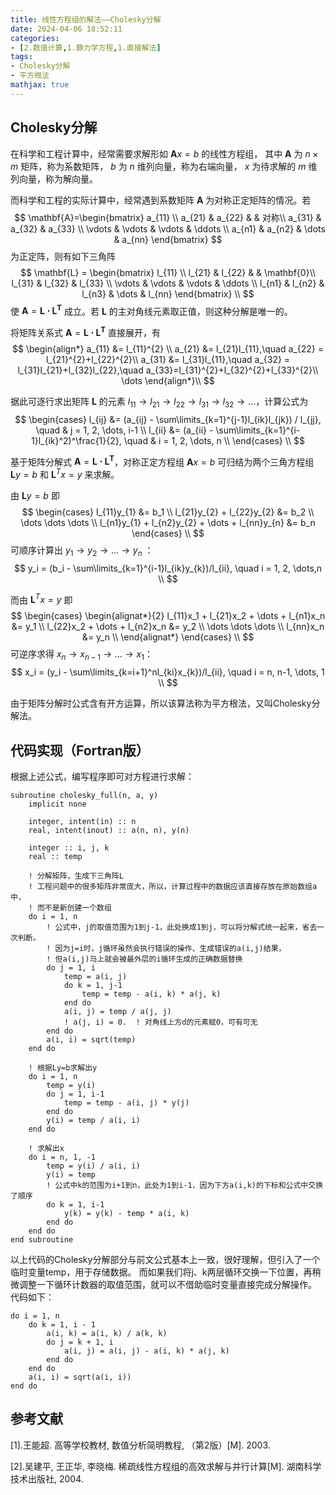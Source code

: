 ```yaml
---
title: 线性方程组的解法——Cholesky分解
date: 2024-04-06 18:52:11
categories:
- [2.数值计算,1.静力学方程,1.直接解法]
tags:
- Cholesky分解
- 平方根法
mathjax: true
---
```


## Cholesky分解

在科学和工程计算中，经常需要求解形如 $\mathbf{A} \mathit{x} = \mathit{b}$ 的线性方程组，
其中 $\mathbf{A}$ 为 $n \times m$ 矩阵，称为系数矩阵， $\mathit{b}$ 为 $n$ 维列向量，称为右端向量，
$\mathit{x}$ 为待求解的 $m$ 维列向量，称为解向量。

而科学和工程的实际计算中，经常遇到系数矩阵 $\mathbf{A}$ 为对称正定矩阵的情况。若
$$
\mathbf{A}=\begin{bmatrix}
    a_{11} \\ a_{21} & a_{22}  &  & 对称\\
    a_{31} & a_{32} & a_{33} \\
    \vdots & \vdots & \vdots & \ddots \\
    a_{n1} & a_{n2} & \dots & a_{nn}
\end{bmatrix}
$$
为正定阵，则有如下三角阵
$$
\mathbf{L} = \begin{bmatrix}
    l_{11} \\
    l_{21} & l_{22} & & \mathbf{0}\\
    l_{31} & l_{32} & l_{33} \\
    \vdots & \vdots & \vdots & \ddots \\
    l_{n1} & l_{n2} & l_{n3} & \dots & l_{nn}
\end{bmatrix} \\
$$
使 $\mathbf{A} = \mathbf{L \cdot L^T}$ 成立。若 $\mathbf{L}$ 的主对角线元素取正值，则这种分解是唯一的。

将矩阵关系式 $\mathbf{A} = \mathbf{L \cdot L^T}$ 直接展开，有
$$
\begin{align*}
    a_{11} &= l_{11}^{2} \\ 
    a_{21} &= l_{21}l_{11},\quad a_{22} = l_{21}^{2}+l_{22}^{2}\\ 
    a_{31} &= l_{31}l_{11},\quad a_{32} = l_{31}l_{21}+l_{32}l_{22},\quad a_{33}=l_{31}^{2}+l_{32}^{2}+l_{33}^{2}\\
    \dots
\end{align*}\\
$$

据此可逐行求出矩阵 $\mathbf{L}$ 的元素 $l_{11} \rightarrow l_{21} \rightarrow l_{22} \rightarrow l_{31} \rightarrow l_{32} \rightarrow \dots$，计算公式为
$$
\begin{cases}
    l_{ij} &= (a_{ij} - \sum\limits_{k=1}^{j-1}l_{ik}l_{jk}) / l_{jj}, \quad & j = 1, 2, \dots, i-1 \\
    l_{ii} &= (a_{ii} - \sum\limits_{k=1}^{i-1}l_{ik}^2)^\frac{1}{2}, \quad & i = 1, 2, \dots, n \\ \end{cases} \\
$$

基于矩阵分解式 $\mathbf{A} = \mathbf{L \cdot L^T}$，对称正定方程组 $\mathbf{A} \mathit{x} = \mathit{b}$ 可归结为两个三角方程组
$\mathbf{L} \mathit{y} = \mathit{b}$ 和 $\mathbf{L}^T \mathit{x} = \mathit{y}$ 来求解。

由 $\mathbf{L} \mathit{y} = \mathit{b}$ 即
$$
\begin{cases} l_{11}y_{1} &= b_1 \\ l_{21}y_{2} + l_{22}y_{2} &= b_2 \\ \dots \dots \dots \\ l_{n1}y_{1} + l_{n2}y_{2} + \dots + l_{nn}y_{n} &= b_n \end{cases} \\
$$
可顺序计算出 $y_1 \rightarrow y_2 \rightarrow \dots \rightarrow y_n$ ：
$$
y_i = (b_i - \sum\limits_{k=1}^{i-1}l_{ik}y_{k})/l_{ii}, \quad i = 1, 2, \dots,n \\
$$

而由 $\mathbf{L}^T \mathit{x} = \mathit{y}$ 即
$$
\begin{cases}
    \begin{alignat*}{2}
    l_{11}x_1 + l_{21}x_2 + \dots + l_{n1}x_n &= y_1 \\
    l_{22}x_2 + \dots + l_{n2}x_n &= y_2 \\
    \dots \dots \dots \\
    l_{nn}x_n &= y_n \\
    \end{alignat*}
\end{cases} \\
$$
可逆序求得 $x_n \rightarrow x_{n-1} \rightarrow \dots \rightarrow x_1$：
$$
x_i = (y_i - \sum\limits_{k=i+1}^nl_{ki}x_{k})/l_{ii}, \quad i = n, n-1, \dots, 1 \\
$$

由于矩阵分解时公式含有开方运算，所以该算法称为平方根法，又叫Cholesky分解法。

## 代码实现（Fortran版）

根据上述公式，编写程序即可对方程进行求解：

``` Fortran
subroutine cholesky_full(n, a, y)
    implicit none
    
    integer, intent(in) :: n
    real, intent(inout) :: a(n, n), y(n)
    
    integer :: i, j, k
    real :: temp
    
    ! 分解矩阵，生成下三角阵L
    ! 工程问题中的很多矩阵非常庞大，所以，计算过程中的数据应该直接存放在原始数组a中，
    ! 而不是新创建一个数组
    do i = 1, n
        ! 公式中，j的取值范围为1到j-1，此处换成1到j，可以将分解式统一起来，省去一次判断。
        ! 因为j=i时，j循环虽然会执行错误的操作、生成错误的a(i,j)结果，
        ! 但a(i,j)马上就会被最外层的i循环生成的正确数据替换
        do j = 1, i
            temp = a(i, j)
            do k = 1, j-1
                temp = temp - a(i, k) * a(j, k)
            end do
            a(i, j) = temp / a(j, j)
            ! a(j, i) = 0.  ! 对角线上方d的元素赋0，可有可无
        end do
        a(i, i) = sqrt(temp)
    end do
    
    ! 根据Ly=b求解出y
    do i = 1, n
        temp = y(i)
        do j = 1, i-1
            temp = temp - a(i, j) * y(j)
        end do
        y(i) = temp / a(i, i)
    end do
    
    ! 求解出x
    do i = n, 1, -1
        temp = y(i) / a(i, i)
        y(i) = temp
        ! 公式中k的范围为i+1到n，此处为1到i-1，因为下方a(i,k)的下标和公式中交换了顺序
        do k = 1, i-1
            y(k) = y(k) - temp * a(i, k)
        end do
    end do
end subroutine
```

以上代码的Cholesky分解部分与前文公式基本上一致，很好理解，但引入了一个临时变量temp，用于存储数据。
而如果我们将j、k两层循环交换一下位置，再稍微调整一下循环计数器的取值范围，就可以不借助临时变量直接完成分解操作。
代码如下：
``` Fortran
do i = 1, n
    do k = 1, i - 1
        a(i, k) = a(i, k) / a(k, k)
        do j = k + 1, i
            a(i, j) = a(i, j) - a(i, k) * a(j, k)
        end do
    end do
    a(i, i) = sqrt(a(i, i))
end do
```

## 参考文献
[1].王能超. 高等学校教材, 数值分析简明教程, （第2版）[M]. 2003.

[2].吴建平, 王正华, 李晓梅. 稀疏线性方程组的高效求解与并行计算[M]. 湖南科学技术出版社, 2004.